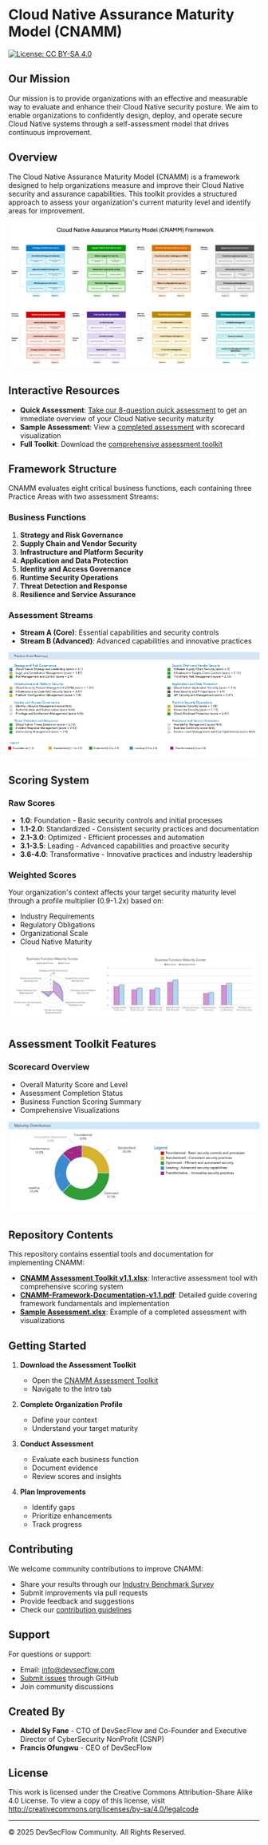 # Cloud Native Assurance Maturity Model (CNAMM)

[![License: CC BY-SA 4.0](https://img.shields.io/badge/License-CC%20BY--SA%204.0-lightgrey.svg)](https://creativecommons.org/licenses/by-sa/4.0/)

## Our Mission

Our mission is to provide organizations with an effective and measurable way to evaluate and enhance their Cloud Native security posture. We aim to enable organizations to confidently design, deploy, and operate secure Cloud Native systems through a self-assessment model that drives continuous improvement.

## Overview

The Cloud Native Assurance Maturity Model (CNAMM) is a framework designed to help organizations measure and improve their Cloud Native security and assurance capabilities. This toolkit provides a structured approach to assess your organization's current maturity level and identify areas for improvement.

![CNAMM Framework](assets/images/framework/CNAMM_Framework.png)

## Interactive Resources

- **Quick Assessment**: [Take our 8-question quick assessment](https://devsecflow.github.io/cnamm/#quick-assessment) to get an immediate overview of your Cloud Native security maturity
- **Sample Assessment**: View a [completed assessment](tools/full-assessment/Sample-Assessment.xlsx) with scorecard visualization
- **Full Toolkit**: Download the [comprehensive assessment toolkit](tools/full-assessment/CNAMM-Assessment-Toolkit-v1.1.xlsx)

## Framework Structure

CNAMM evaluates eight critical business functions, each containing three Practice Areas with two assessment Streams:

### Business Functions

1. **Strategy and Risk Governance**
2. **Supply Chain and Vendor Security**
3. **Infrastructure and Platform Security**
4. **Application and Data Protection**
5. **Identity and Access Governance**
6. **Runtime Security Operations**
7. **Threat Detection and Response**
8. **Resilience and Service Assurance**

### Assessment Streams

- **Stream A (Core)**: Essential capabilities and security controls
- **Stream B (Advanced)**: Advanced capabilities and innovative practices

![Practice Area Heatmap](assets/images/framework/24_practice_area_heatmap.png)

## Scoring System

### Raw Scores

- **1.0**: Foundation - Basic security controls and initial processes
- **1.1-2.0**: Standardized - Consistent security practices and documentation
- **2.1-3.0**: Optimized - Efficient processes and automation
- **3.1-3.5**: Leading - Advanced capabilities and proactive security
- **3.6-4.0**: Transformative - Innovative practices and industry leadership

### Weighted Scores

Your organization's context affects your target security maturity level through a profile multiplier (0.9-1.2x) based on:

- Industry Requirements
- Regulatory Obligations
- Organizational Scale
- Cloud Native Maturity

![Radar Chart and Bar Graph](assets/images/charts/radar_chart_and_bar_graph.png)

## Assessment Toolkit Features

### Scorecard Overview

- Overall Maturity Score and Level
- Assessment Completion Status
- Business Function Scoring Summary
- Comprehensive Visualizations

![Maturity Distribution](assets/images/charts/pie_chart.png)

## Repository Contents

This repository contains essential tools and documentation for implementing CNAMM:

- **[CNAMM Assessment Toolkit v1.1.xlsx](tools/full-assessment/CNAMM-Assessment-Toolkit-v1.1.xlsx)**: Interactive assessment tool with comprehensive scoring system
- **[CNAMM-Framework-Documentation-v1.1.pdf](CNAMM-Framework-Documentation-v1.1.pdf)**: Detailed guide covering framework fundamentals and implementation
- **[Sample Assessment.xlsx](tools/full-assessment/Sample-Assessment.xlsx)**: Example of a completed assessment with visualizations

## Getting Started

1. **Download the Assessment Toolkit**
   - Open the [CNAMM Assessment Toolkit](tools/full-assessment/CNAMM-Assessment-Toolkit-v1.1.xlsx)
   - Navigate to the Intro tab

2. **Complete Organization Profile**
   - Define your context
   - Understand your target maturity

3. **Conduct Assessment**
   - Evaluate each business function
   - Document evidence
   - Review scores and insights

4. **Plan Improvements**
   - Identify gaps
   - Prioritize enhancements
   - Track progress

## Contributing

We welcome community contributions to improve CNAMM:

- Share your results through our [Industry Benchmark Survey](https://tinyurl.com/share-cnamm)
- Submit improvements via pull requests
- Provide feedback and suggestions
- Check our [contribution guidelines](docs/community/CONTRIBUTING.md)

## Support

For questions or support:

- Email: <info@devsecflow.com>
- [Submit issues](https://github.com/devsecflow/cnamm/issues) through GitHub
- Join community discussions

## Created By

- **Abdel Sy Fane** - CTO of DevSecFlow and Co-Founder and Executive Director of CyberSecurity NonProfit (CSNP)
- **Francis Ofungwu** - CEO of DevSecFlow

## License

This work is licensed under the Creative Commons Attribution-Share Alike 4.0 License. To view a copy of this license, visit <http://creativecommons.org/licenses/by-sa/4.0/legalcode>

---
© 2025 DevSecFlow Community. All Rights Reserved.
